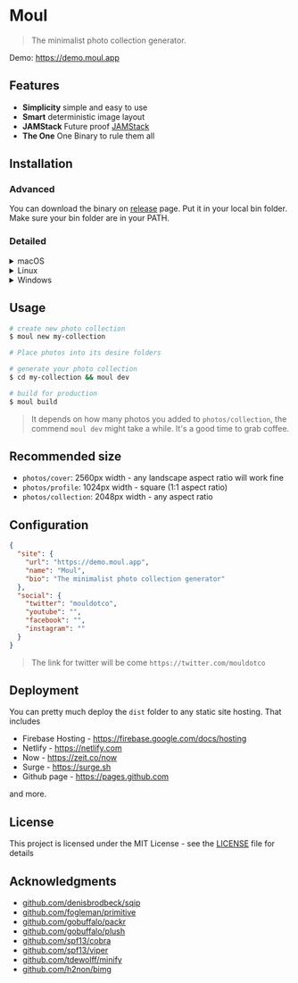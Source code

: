 # Moul

> The minimalist photo collection generator.

Demo: https://demo.moul.app

## Features

- **Simplicity** simple and easy to use
- **Smart** deterministic image layout
- **JAMStack** Future proof [JAMStack](https://jamstack.org)
- **The One** One Binary to rule them all

## Installation

### Advanced

You can download the binary on [release](https://github.com/sophearak/moul/releases) page. Put it in your local bin folder. Make sure your bin folder are in your PATH.

### Detailed

<details><summary>macOS</summary>
<p>

```bash
# download binary
$ wget https://github.com/sophearak/moul/releases/download/v1.0.0-beta.0/moul-darwin

# move binary into local bin
# if ~/.local/bin doesn't exist. $ mkdir -p ~/.local/bin
$ mv moul-darwin ~/.local/bin/moul

# make sure that ~/.local/bin in your $PATH
# if you're using bash
$ echo "export PATH=$PATH:~/.local/bin" >> ~/.bashrc

# if you're using zsh
$ echo "export PATH=$PATH:~/.local/bin" >> ~/.zshrc

# If you don't know what it is. Use bash.

# reload
$ source ~/.bashrc
```

</p>
</details>

<details><summary>Linux</summary>
<p>
I'm 300% sure, you know what to do. See Advanced
</p>
</details>

<details><summary>Windows</summary>
<p>

- **Step 1**: Download the binary [here](https://github.com/sophearak/moul/releases)
- **Step 2**: Create a folder in `C:\bin` and put the downloaded file in there
- **Step 3**: Add `C:\bin` to your `Environment Variables` by
  - **Step 3.1**: right-click `My Computer` -> click `Properties`
  - **Step 3.2**: In the `System Properties` window, click the `Advanced` tab, and then click `Environment Variables`.
  - **Step 3.3**: In the `System Variables` window, highlight `Path`, and click `Edit`.
  - **Step 3.4**: In the Edit `System Variables` window, insert the cursor at the end of the `Variable` value field.
  - **Step 3.5**: If the last character is not a semi-colon (;), add one.
  - **Step 3.6**: After the final semi-colon, add `path C:\bin` -> click `OK`

</p>
</details>

## Usage

```bash
# create new photo collection
$ moul new my-collection

# Place photos into its desire folders

# generate your photo collection
$ cd my-collection && moul dev

# build for production
$ moul build
```

> It depends on how many photos you added to `photos/collection`, the commend `moul dev` might take a while. It's a good time to grab coffee.

## Recommended size

- `photos/cover`: 2560px width - any landscape aspect ratio will work fine
- `photos/profile`: 1024px width - square (1:1 aspect ratio)
- `photos/collection`: 2048px width - any aspect ratio

## Configuration

```json
{
  "site": {
    "url": "https://demo.moul.app",
    "name": "Moul",
    "bio": "The minimalist photo collection generator"
  },
  "social": {
    "twitter": "mouldotco",
    "youtube": "",
    "facebook": "",
    "instagram": ""
  }
}
```

> The link for twitter will be come `https://twitter.com/mouldotco`

## Deployment

You can pretty much deploy the `dist` folder to any static site hosting. That includes

- Firebase Hosting - https://firebase.google.com/docs/hosting
- Netlify - https://netlify.com
- Now - https://zeit.co/now
- Surge - https://surge.sh
- Github page - https://pages.github.com

and more.

## License

This project is licensed under the MIT License - see the [LICENSE](LICENSE) file for details

## Acknowledgments

- [github.com/denisbrodbeck/sqip](https://github.com/denisbrodbeck/sqip)
- [github.com/fogleman/primitive](https://github.com/fogleman/primitive)
- [github.com/gobuffalo/packr](https://github.com/gobuffalo/packr)
- [github.com/gobuffalo/plush](https://github.com/gobuffalo/plush)
- [github.com/spf13/cobra](https://github.com/spf13/cobra)
- [github.com/spf13/viper](https://github.com/spf13/viper)
- [github.com/tdewolff/minify](https://github.com/tdewolff/minify)
- [github.com/h2non/bimg](https://github.com/h2non/bimg)

